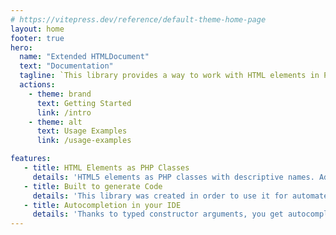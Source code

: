 ```yaml
---
# https://vitepress.dev/reference/default-theme-home-page
layout: home
footer: true
hero:
  name: "Extended HTMLDocument"
  text: "Documentation"
  tagline: `This library provides a way to work with HTML elements in PHP, offering an object-oriented approach that aligns with the HTML5 specifications. Built on top of <samp>DOM\\HTMLDocument</samp>.`
  actions:
    - theme: brand
      text: Getting Started
      link: /intro
    - theme: alt
      text: Usage Examples
      link: /usage-examples

features:
   - title: HTML Elements as PHP Classes
     details: 'HTML5 elements as PHP classes with descriptive names. Added semantics and meta information such as allowed direct children, allowed direct parents and helper methods such as <samp>__toString()</samp> or <samp>setAttributes()</samp>'
   - title: Built to generate Code
     details: 'This library was created in order to use it for automated code generation. Whether you could have PHP transform HTML into templates for Twig, React, or Vue or generate Atoms and Molecules for a Design System such as Storybook.'
   - title: Autocompletion in your IDE
     details: 'Thanks to typed constructor arguments, you get autocompletion for all possible attributes of an HTML element in PHP contexts, which is especially useful when working with DOM Documents.'
---
```

